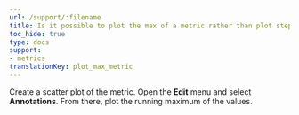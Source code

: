 ```yaml
---
url: /support/:filename
title: Is it possible to plot the max of a metric rather than plot step by step?
toc_hide: true
type: docs
support:
- metrics
translationKey: plot_max_metric
---
```

Create a scatter plot of the metric. Open the **Edit** menu and select **Annotations**. From there, plot the running maximum of the values.